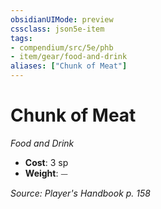 ```yaml
---
obsidianUIMode: preview
cssclass: json5e-item
tags:
- compendium/src/5e/phb
- item/gear/food-and-drink
aliases: ["Chunk of Meat"]
---
```

# Chunk of Meat
*Food and Drink*  

- **Cost**: 3 sp
- **Weight**: ⏤

*Source: Player's Handbook p. 158*